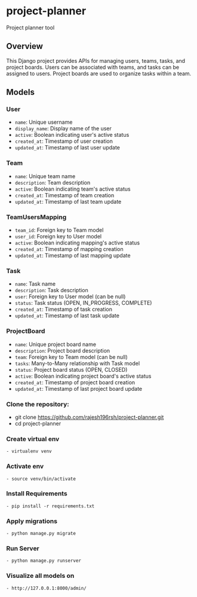 # project-planner
Project planner tool

## Overview

This Django project provides APIs for managing users, teams, tasks, and project boards. Users can be associated with teams, and tasks can be assigned to users. Project boards are used to organize tasks within a team.

## Models

### User
- `name`: Unique username
- `display_name`: Display name of the user
- `active`: Boolean indicating user's active status
- `created_at`: Timestamp of user creation
- `updated_at`: Timestamp of last user update

### Team
- `name`: Unique team name
- `description`: Team description
- `active`: Boolean indicating team's active status
- `created_at`: Timestamp of team creation
- `updated_at`: Timestamp of last team update

### TeamUsersMapping
- `team_id`: Foreign key to Team model
- `user_id`: Foreign key to User model
- `active`: Boolean indicating mapping's active status
- `created_at`: Timestamp of mapping creation
- `updated_at`: Timestamp of last mapping update

### Task
- `name`: Task name
- `description`: Task description
- `user`: Foreign key to User model (can be null)
- `status`: Task status (OPEN, IN_PROGRESS, COMPLETE)
- `created_at`: Timestamp of task creation
- `updated_at`: Timestamp of last task update

### ProjectBoard
- `name`: Unique project board name
- `description`: Project board description
- `team`: Foreign key to Team model (can be null)
- `tasks`: Many-to-Many relationship with Task model
- `status`: Project board status (OPEN, CLOSED)
- `active`: Boolean indicating project board's active status
- `created_at`: Timestamp of project board creation
- `updated_at`: Timestamp of last project board update


### Clone the repository:
   - git clone https://github.com/rajesh196rsh/project-planner.git
   - cd project-planner

### Create virtual env
    - virtualenv venv

### Activate env
    - source venv/bin/activate

### Install Requirements
    - pip install -r requirements.txt

### Apply migrations
    - python manage.py migrate

### Run Server
    - python manage.py runserver

### Visualize all models on
    - http://127.0.0.1:8000/admin/
